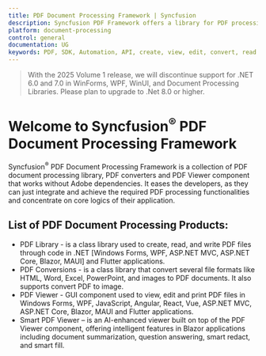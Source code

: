 ```yaml
---
title: PDF Document Processing Framework | Syncfusion
description: Syncfusion PDF Framework offers a library for PDF processing, PDF converters, and PDF Viewer component that works without Adobe dependencies.
platform: document-processing
control: general
documentation: UG
keywords: PDF, SDK, Automation, API, create, view, edit, convert, read
---
```


> With the 2025 Volume 1 release, we will discontinue support for .NET 6.0 and 7.0 in WinForms, WPF, WinUI, and Document Processing Libraries. Please plan to upgrade to .Net 8.0 or higher.

# Welcome to Syncfusion<sup>&reg;</sup> PDF Document Processing Framework

Syncfusion<sup>&reg;</sup> PDF Document Processing Framework is a collection of PDF document processing library, PDF converters and PDF Viewer component that works without Adobe dependencies. It eases the developers, as they can just integrate and achieve the required PDF processing functionalities and concentrate on core logics of their application.


## List of PDF Document Processing Products:

* PDF Library - is a class library used to create, read, and write PDF files through code in .NET [Windows Forms, WPF, ASP.NET MVC, ASP.NET Core, Blazor, MAUI] and Flutter applications.
* PDF Conversions - is a class library that convert several file formats like HTML, Word, Excel, PowerPoint, and images to PDF documents. It also supports convert PDF to image. 
* PDF Viewer - GUI component used to view, edit and print PDF files in Windows Forms, WPF, JavaScript, Angular, React, Vue, ASP.NET MVC, ASP.NET Core, Blazor, MAUI and Flutter applications.
* Smart PDF Viewer – is an AI-enhanced viewer built on top of the PDF Viewer component, offering intelligent features in Blazor applications including document summarization, question answering, smart redact, and smart fill.
